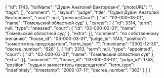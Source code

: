 {
    "id": 1743,
    "fullName": "Дудич Анатолий Викторович",
    "photoURL": "",
    "tags": [],
    "comment": "",
    "layout": "judge",
    "title": "Судья Дудич Анатолий Викторович",
    "court": null,
    "previousCourt": {
        "id": "03-000-03-01",
        "name": "Гомельский областной суд"
    },
    "career": [
        {
            "id": 3314,
            "term": null,
            "type": "released",
            "court": {
                "id": "03-000-03-01",
                "name": "Гомельский областной суд"
            },
            "extra": [],
            "comment": "по собственному желанию",
            "house_id": "03-000-03-01",
            "judge_id": 1743,
            "position": "заместитель председателя",
            "term_type": "",
            "timestamp": "2002-12-30",
            "decree_number": "626"
        },
        {
            "id": 3313,
            "term": null,
            "type": "appointed",
            "court": {
                "id": "03-000-03-01",
                "name": "Гомельский областной суд"
            },
            "extra": [],
            "comment": "",
            "house_id": "03-000-03-01",
            "judge_id": 1743,
            "position": "судья и заместитель председателя",
            "term_type": "indefinitely",
            "timestamp": "2000-07-11",
            "decree_number": "383"
        }
    ]
}